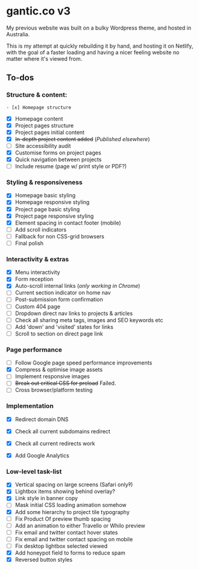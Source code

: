 # gantic.co v3

My previous website was built on a bulky Wordpress theme, and hosted in Australia.

This is my attempt at quickly rebuilding it by hand, and hosting it on Netlify, with the goal of a faster loading and having a nicer feeling website no matter where it's viewed from.

## To-dos
### Structure & content:
	- [x] Homepage structure
  - [x] Homepage content
  - [x] Project pages structure
  - [x] Project pages initial content
  - [x] ~~In-depth project content added~~ (*Published elsewhere*)
  - [ ] Site accessibility audit
  - [x] Customise forms on project pages
  - [x] Quick navigation between projects
  - [ ] Include resume (page w/ print style or PDF?)

### Styling & responsiveness
  - [x] Homepage basic styling
  - [x] Homepage responsive styling
  - [x] Project page basic styling
  - [x] Project page responsive styling
  - [x] Element spacing in contact footer (mobile)
  - [ ] Add scroll indicators
  - [ ] Fallback for non CSS-grid browsers
  - [ ] Final polish

### Interactivity & extras
  - [x] Menu interactivity
  - [x] Form reception
  - [x] Auto-scroll internal links (*only working in Chrome*)
  - [ ] Current section indicator on home nav
  - [ ] Post-submission form confirmation
  - [ ] Custom 404 page
  - [ ] Dropdown direct nav links to projects & articles
  - [ ] Check all sharing meta tags, images and SEO keywords etc
  - [ ] Add 'down' and 'visited' states for links
  - [ ] Scroll to section on direct page link

### Page performance
  - [ ] Follow Google page speed performance improvements
  - [x] Compress & optimise image assets
  - [ ] Implement responsive images
  - [ ] ~~Break out critical CSS for preload~~ Failed.
  - [ ] Cross browser/platform testing

### Implementation
  - [x] Redirect domain DNS
  - [x] Check all current subdomains redirect
  - [x] Check all current redirects work
  - [x] Add Google Analytics


### Low-level task-list
 - [x] Vertical spacing on large screens (Safari only~~?~~)
 - [x] Lightbox items showing behind overlay?
 - [x] Link style in banner copy
 - [ ] Mask initial CSS loading animation somehow
 - [x] Add some hierarchy to project tile typography
 - [ ] Fix Product Of preview thumb spacing
 - [ ] Add an animation to either Travello or Whilo preview
 - [ ] Fix email and twitter contact hover states
 - [ ] Fix email and twitter contact spacing on mobile
 - [ ] Fix desktop lightbox selected viewed
 - [x] Add honeypot field to forms to reduce spam
 - [x] Reversed button styles

